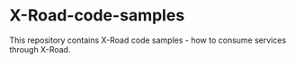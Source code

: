# X-Road-code-samples
This repository contains X-Road code samples - how to consume services through X-Road.
